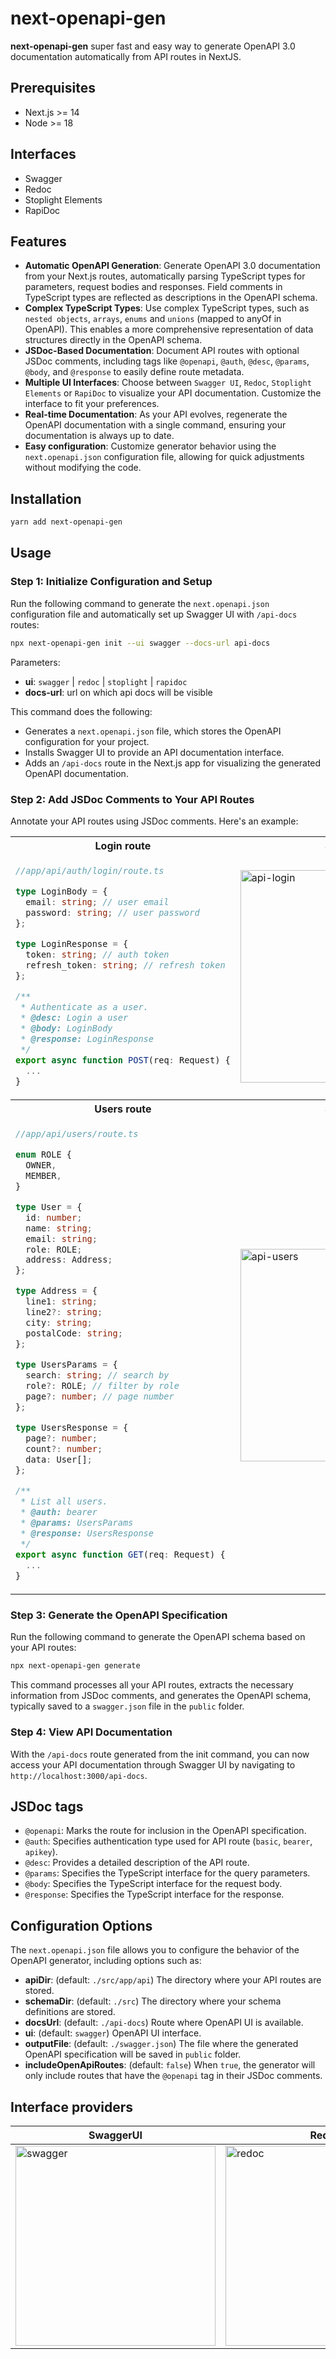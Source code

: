 # next-openapi-gen

**next-openapi-gen** super fast and easy way to generate OpenAPI 3.0 documentation automatically from API routes in NextJS.

## Prerequisites

- Next.js >= 14
- Node >= 18

## Interfaces

- Swagger
- Redoc
- Stoplight Elements
- RapiDoc

## Features

- **Automatic OpenAPI Generation**: Generate OpenAPI 3.0 documentation from your Next.js routes, automatically parsing TypeScript types for parameters, request bodies and responses. Field comments in TypeScript types are reflected as descriptions in the OpenAPI schema.
- **Complex TypeScript Types**: Use complex TypeScript types, such as `nested objects`, `arrays`, `enums` and `unions` (mapped to anyOf in OpenAPI). This enables a more comprehensive representation of data structures directly in the OpenAPI schema.
- **JSDoc-Based Documentation**: Document API routes with optional JSDoc comments, including tags like `@openapi`, `@auth`, `@desc`, `@params`, `@body`, and `@response` to easily define route metadata.
- **Multiple UI Interfaces**: Choose between `Swagger UI`, `Redoc`, `Stoplight Elements` or `RapiDoc` to visualize your API documentation. Customize the interface to fit your preferences.
- **Real-time Documentation**: As your API evolves, regenerate the OpenAPI documentation with a single command, ensuring your documentation is always up to date.
- **Easy configuration**: Customize generator behavior using the `next.openapi.json` configuration file, allowing for quick adjustments without modifying the code.

## Installation

```bash
yarn add next-openapi-gen
```

## Usage

### Step 1: Initialize Configuration and Setup

Run the following command to generate the `next.openapi.json` configuration file and automatically set up Swagger UI with `/api-docs` routes:

```bash
npx next-openapi-gen init --ui swagger --docs-url api-docs
```

Parameters:
- **ui**: `swagger` | `redoc` | `stoplight` | `rapidoc`
- **docs-url**: url on which api docs will be visible

This command does the following:

- Generates a `next.openapi.json` file, which stores the OpenAPI configuration for your project.
- Installs Swagger UI to provide an API documentation interface.
- Adds an `/api-docs` route in the Next.js app for visualizing the generated OpenAPI documentation.

### Step 2: Add JSDoc Comments to Your API Routes

Annotate your API routes using JSDoc comments. Here's an example:

<div align="center">
  <table>
    <tr>
      <th>Login route</th>
      <th>Swagger</th>
    </tr>
    <tr>
      <td>

  ```typescript
  //app/api/auth/login/route.ts

  type LoginBody = {
    email: string; // user email
    password: string; // user password
  };

  type LoginResponse = {
    token: string; // auth token
    refresh_token: string; // refresh token
  };

  /**
   * Authenticate as a user.
   * @desc: Login a user
   * @body: LoginBody
   * @response: LoginResponse
   */
  export async function POST(req: Request) {
    ...
  }
  ```
  </td>
  <td>
    <img width="340" alt="api-login" src="https://raw.githubusercontent.com/tazo90/next-openapi-gen/refs/heads/main/assets/api-login.png" alt-text="api-login"/>
  </td>
  </tr>

  <tr>
      <th>Users route</th>
      <th>Swagger</th>
    </tr>
  <tr>
      <td>

  ```typescript
  //app/api/users/route.ts

  enum ROLE {
    OWNER,
    MEMBER,
  }

  type User = {
    id: number;
    name: string;
    email: string;
    role: ROLE;
    address: Address;
  };

  type Address = {
    line1: string;
    line2?: string;
    city: string;
    postalCode: string;
  };

  type UsersParams = {
    search: string; // search by
    role?: ROLE; // filter by role
    page?: number; // page number
  };

  type UsersResponse = {
    page?: number;
    count?: number;
    data: User[];
  };

  /**
   * List all users.
   * @auth: bearer
   * @params: UsersParams
   * @response: UsersResponse
   */
  export async function GET(req: Request) {
    ...
  }
  ```
  </td>
  <td>
    <img width="340" alt="api-users" src="https://raw.githubusercontent.com/tazo90/next-openapi-gen/refs/heads/main/assets/api-users.png" alt-text="api-users"/>
  </td>
  </tr>
</table>
</div>

### Step 3: Generate the OpenAPI Specification

Run the following command to generate the OpenAPI schema based on your API routes:

```bash
npx next-openapi-gen generate
```

This command processes all your API routes, extracts the necessary information from JSDoc comments, and generates the OpenAPI schema, typically saved to a `swagger.json` file in the `public` folder.

### Step 4: View API Documentation

With the `/api-docs` route generated from the init command, you can now access your API documentation through Swagger UI by navigating to `http://localhost:3000/api-docs`.

## JSDoc tags

- `@openapi`: Marks the route for inclusion in the OpenAPI specification.
- `@auth`: Specifies authentication type used for API route (`basic`, `bearer`, `apikey`).
- `@desc`: Provides a detailed description of the API route.
- `@params`: Specifies the TypeScript interface for the query parameters.
- `@body`: Specifies the TypeScript interface for the request body.
- `@response`: Specifies the TypeScript interface for the response.

## Configuration Options

The `next.openapi.json` file allows you to configure the behavior of the OpenAPI generator, including options such as:

- **apiDir**: (default: `./src/app/api`) The directory where your API routes are stored.
- **schemaDir**: (default: `./src`) The directory where your schema definitions are stored.
- **docsUrl**: (default: `./api-docs`) Route where OpenAPI UI is available.
- **ui**: (default: `swagger`) OpenAPI UI interface.
- **outputFile**: (default: `./swagger.json`) The file where the generated OpenAPI specification will be saved in `public` folder.
- **includeOpenApiRoutes**: (default: `false`) When `true`, the generator will only include routes that have the `@openapi` tag in their JSDoc comments.

## Interface providers

<div align="center">
<table>
  <thead>
   <th>SwaggerUI</th>
   <th>Redoc</th>
   <th>Stoplight Elements</th>
   <th>RapiDoc</th>
  </thead>
  <tbody>
   <tr>
    <td>
	<img width="320" alt="swagger" src="https://raw.githubusercontent.com/tazo90/next-openapi-gen/refs/heads/main/assets/swagger.png" alt-text="swagger">
	</td>
	<td>
	<img width="320" alt="redoc" src="https://raw.githubusercontent.com/tazo90/next-openapi-gen/refs/heads/main/assets/redoc.png" alt-text="redoc">
	</td>
	<td>
	<img width="320" alt="stoplight" src="https://raw.githubusercontent.com/tazo90/next-openapi-gen/refs/heads/main/assets/stoplight.png" alt-text="stoplight">
	</td>
	<td>
	<img width="320" alt="rapidoc" src="https://raw.githubusercontent.com/tazo90/next-openapi-gen/refs/heads/main/assets/rapidoc.png" alt-text="rapidoc">
	</td>
   </tr>
  </tbody>
</table>
